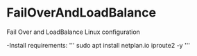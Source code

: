 # FailOverAndLoadBalance
Fail Over and LoadBalance Linux configuration

-Install requirements:
'''
sudo apt install netplan.io iproute2 -y
'''
